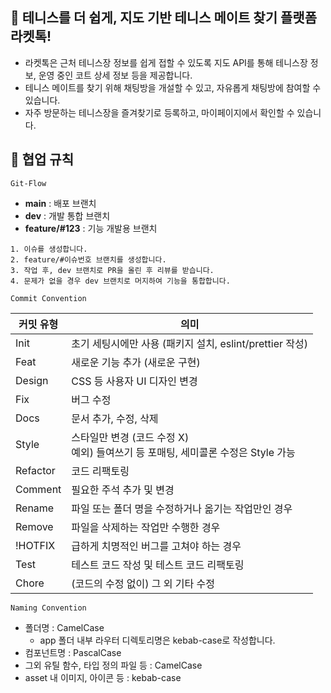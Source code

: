 ## 🏸 테니스를 더 쉽게, 지도 기반 테니스 메이트 찾기 플랫폼 라켓톡!

- 라켓톡은 근처 테니스장 정보를 쉽게 접할 수 있도록 지도 API를 통해 테니스장 정보, 운영 중인 코트 상세 정보 등을 제공합니다.
- 테니스 메이트를 찾기 위해 채팅방을 개설할 수 있고, 자유롭게 채팅방에 참여할 수 있습니다.
- 자주 방문하는 테니스장을 즐겨찾기로 등록하고, 마이페이지에서 확인할 수 있습니다.

## 📌 협업 규칙

`Git-Flow`

- **main** : 배포 브랜치
- **dev** : 개발 통합 브랜치
- **feature/#123** : 기능 개발용 브랜치

```
1. 이슈를 생성합니다.
2. feature/#이슈번호 브랜치를 생성합니다.
3. 작업 후, dev 브랜치로 PR을 올린 후 리뷰를 받습니다.
4. 문제가 없을 경우 dev 브랜치로 머지하여 기능을 통합합니다.
```

`Commit Convention`

| 커밋 유형 | 의미                                                                                |
| --------- | ----------------------------------------------------------------------------------- |
| Init      | 초기 세팅시에만 사용 (패키지 설치, eslint/prettier 작성)                            |
| Feat      | 새로운 기능 추가 (새로운 구현)                                                      |
| Design    | CSS 등 사용자 UI 디자인 변경                                                        |
| Fix       | 버그 수정                                                                           |
| Docs      | 문서 추가, 수정, 삭제                                                               |
| Style     | 스타일만 변경 (코드 수정 X)<br>예외) 들여쓰기 등 포매팅, 세미콜론 수정은 Style 가능 |
| Refactor  | 코드 리팩토링                                                                       |
| Comment   | 필요한 주석 추가 및 변경                                                            |
| Rename    | 파일 또는 폴더 명을 수정하거나 옮기는 작업만인 경우                                 |
| Remove    | 파일을 삭제하는 작업만 수행한 경우                                                  |
| !HOTFIX   | 급하게 치명적인 버그를 고쳐야 하는 경우                                             |
| Test      | 테스트 코드 작성 및 테스트 코드 리팩토링                                            |
| Chore     | (코드의 수정 없이) 그 외 기타 수정                                                  |

`Naming Convention`

- 폴더명 : CamelCase
  - app 폴더 내부 라우터 디렉토리명은 kebab-case로 작성합니다.
- 컴포넌트명 : PascalCase
- 그외 유틸 함수, 타입 정의 파일 등 : CamelCase
- asset 내 이미지, 아이콘 등 : kebab-case
